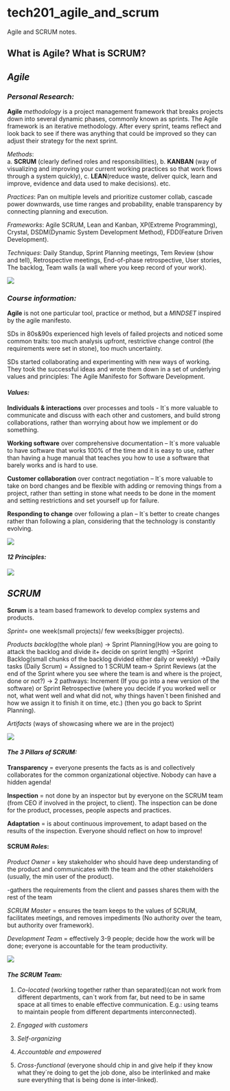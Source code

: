 # tech201_agile_and_scrum
Agile and SCRUM notes.

## What is Agile? What is SCRUM?

 

## ***Agile***  

 

### *Personal Research:* 

**Agile** *methodology* is a project management framework that breaks projects down into several dynamic phases, commonly known as sprints. The Agile framework is an iterative methodology. After every sprint, teams reflect and look back to see if there was anything that could be improved so they can adjust their strategy for the next sprint. 

*Methods*:  
a. **SCRUM** (clearly defined roles and responsibilities), 
b. **KANBAN** (way of visualizing and improving your current working practices so that work flows through a system quickly), 
c. **LEAN**(reduce waste, deliver quick, learn and improve, evidence and data used to make decisions).
etc.

*Practices*: Pan on multiple levels and prioritize customer collab, cascade power downwards, use time ranges and probability, enable transparency by connecting planning and execution. 

*Frameworks*: Agile SCRUM, Lean and Kanban, XP(Extreme Programming), Crystal, DSDM(Dynamic System Development Method), FDD(Feature Driven Development). 

*Techniques*: Daily Standup, Sprint Planning meetings, Tem Review (show and tell), Retrospective meetings, End-of-phase retrospective, User stories, The backlog, Team walls (a wall where you keep record of your work). 

![](1_K1_fF3jbDcF09y5T1oa1jA.png)
 

 

### *Course information:* 

**Agile** is not one particular tool, practice or method, but a *MINDSET* inspired by the agile manifesto.  

SDs in 80s&90s experienced high levels of failed projects and noticed some common traits: too much analysis upfront, restrictive change control (the requirements were set in stone), too much uncertainty. 

SDs started collaborating and experimenting with new ways of working. They took the successful ideas and wrote them down in a set of underlying values and principles: The Agile Manifesto for Software Development.   

 

#### *Values:*  

**Individuals & interactions** over processes and tools - It`s more valuable to communicate and discuss with each other and customers, and build strong collaborations, rather than worrying about how we implement or do something.  

**Working software** over comprehensive documentation – It`s more valuable to have software that works 100% of the time and it is easy to use, rather than having a huge manual that teaches you how to use a software that barely works and is hard to use. 

**Customer collaboration** over contract negotiation – It`s more valuable to take on bord changes and be flexible with adding or removing things from a project, rather than setting in stone what needs to be done in the moment and setting restrictions and set yourself up for failure.  

**Responding to change** over following a plan – It`s better to create changes rather than following a plan, considering that the technology is constantly evolving. 

![](Agile-Manifesto-values.jpg)
 

#### *12 Principles:*  


 
![](5d9097784c8cc7e9a2e3b6451db937ac.png)

 

 

## ***SCRUM*** 

 

**Scrum** is a team based framework to develop complex systems and products.  

*Sprint*= one week(small projects)/ few weeks(bigger projects).  

*Products backlog*(the whole plan) -> Sprint Planning(How you are going to attack the backlog and divide it+ decide on sprint length) ->Sprint Backlog(small chunks of the backlog divided either daily or weekly) ->Daily tasks (Daily Scrum) = Assigned to 1 SCRUM team-> Sprint Reviews (at the end of the Sprint where you see where the team is and where is the project, done or not?) -> 2 pathways: Increment (If you go into a new version of the software) or Sprint Retrospective (where you decide if you worked well or not, what went well and what did not, why things haven`t been finished and how we assign it to finish it on time, etc.) (then you go back to Sprint Planning). 

*Artifacts*  (ways of showcasing where we are in the project) 

 ![](GetImage.png)

#### *The 3 Pillars of SCRUM:* 

**Transparency** = everyone presents the facts as is and collectively collaborates for the common organizational objective. Nobody can have a hidden agenda! 

**Inspection** = not done by an inspector but by everyone on the SCRUM team (from CEO if involved in the project, to client). The inspection can be done for the product, processes, people aspects and practices.  

**Adaptation** = is about continuous improvement, to adapt based on the results of the inspection. Everyone should reflect on how to improve! 

 

#### **SCRUM** *Roles*:  

*Product Owner* = key stakeholder who should have deep understanding of the product and communicates with the team and the other stakeholders (usually, the min user of the product).  

-gathers the requirements from the client and passes shares them with the rest of the team 

*SCRUM Master* = ensures the team keeps to the values of SCRUM, facilitates meetings, and removes impediments (No authority over the team, but authority over framework).   

*Development Team* = effectively 3-9 people; decide how the work will be done; everyone is accountable for the team productivity. 

 
![](Blog11-scrum-roles.png)
 

####  *The **SCRUM** Team:*  

1. *Co-located* (working together rather than separated)(can not work from different departments, can`t work from far, but need to be in same space at all times to enable effective communication. E.g.: using teams to maintain people from different departments interconnected). 

2. *Engaged with customers*  

3. *Self-organizing* 

4. *Accountable and empowered* 

5. *Cross-functional* (everyone should chip in and give help if they know what they`re doing to get the job done, also be interlinked and make sure everything that is being done is inter-linked). 
